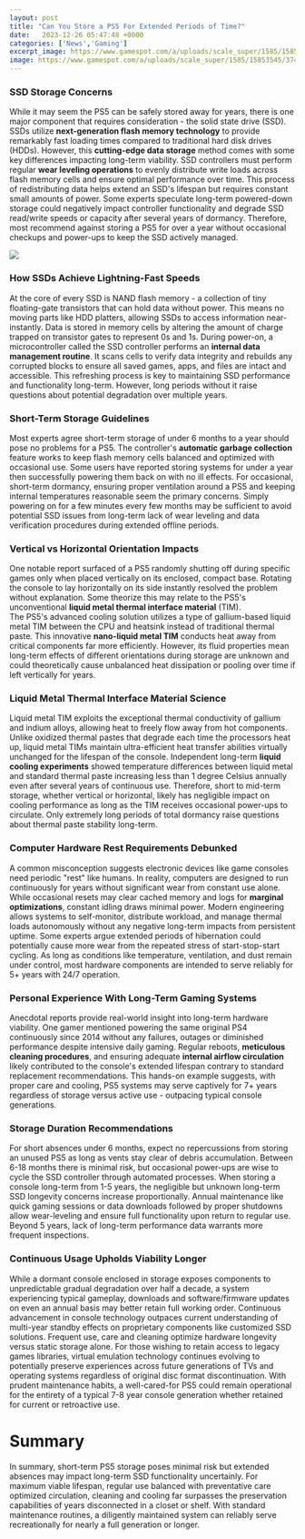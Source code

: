 ```yaml
---
layout: post
title: "Can You Store a PS5 For Extended Periods of Time?"
date:   2023-12-26 05:47:48 +0000
categories: ['News','Gaming']
excerpt_image: https://www.gamespot.com/a/uploads/scale_super/1585/15853545/3744520-screenshot2020-10-08at19.45.12(2).png
image: https://www.gamespot.com/a/uploads/scale_super/1585/15853545/3744520-screenshot2020-10-08at19.45.12(2).png
---
```


### **SSD Storage Concerns**
While it may seem the PS5 can be safely stored away for years, there is one major component that requires consideration - the solid state drive (SSD). SSDs utilize **next-generation flash memory technology** to provide remarkably fast loading times compared to traditional hard disk drives (HDDs). However, this **cutting-edge data storage** method comes with some key differences impacting long-term viability. 
SSD controllers must perform regular **wear leveling operations** to evenly distribute write loads across flash memory cells and ensure optimal performance over time. This process of redistributing data helps extend an SSD's lifespan but requires constant small amounts of power. Some experts speculate long-term powered-down storage could negatively impact controller functionality and degrade SSD read/write speeds or capacity after several years of dormancy. Therefore, most recommend against storing a PS5 for over a year without occasional checkups and power-ups to keep the SSD actively managed.

![](https://i.ytimg.com/vi/J3ixcUkhzv0/maxresdefault.jpg)
### **How SSDs Achieve Lightning-Fast Speeds**  
At the core of every SSD is NAND flash memory - a collection of tiny floating-gate transistors that can hold data without power. This means no moving parts like HDD platters, allowing SSDs to access information near-instantly. Data is stored in memory cells by altering the amount of charge trapped on transistor gates to represent 0s and 1s.
During power-on, a microcontroller called the SSD controller performs an **internal data management routine**. It scans cells to verify data integrity and rebuilds any corrupted blocks to ensure all saved games, apps, and files are intact and accessible. This refreshing process is key to maintaining SSD performance and functionality long-term. However, long periods without it raise questions about potential degradation over multiple years.
### **Short-Term Storage Guidelines**
Most experts agree short-term storage of under 6 months to a year should pose no problems for a PS5. The controller's **automatic garbage collection** feature works to keep flash memory cells balanced and optimized with occasional use. Some users have reported storing systems for under a year then successfully powering them back on with no ill effects.
For occasional, short-term dormancy, ensuring proper ventilation around a PS5 and keeping internal temperatures reasonable seem the primary concerns. Simply powering on for a few minutes every few months may be sufficient to avoid potential SSD issues from long-term lack of wear leveling and data verification procedures during extended offline periods.
### **Vertical vs Horizontal Orientation Impacts**  
One notable report surfaced of a PS5 randomly shutting off during specific games only when placed vertically on its enclosed, compact base. Rotating the console to lay horizontally on its side instantly resolved the problem without explanation. Some theorize this may relate to the PS5's unconventional **liquid metal thermal interface material** (TIM).  
The PS5's advanced cooling solution utilizes a type of gallium-based liquid metal TIM between the CPU and heatsink instead of traditional thermal paste. This innovative **nano-liquid metal TIM** conducts heat away from critical components far more efficiently. However, its fluid properties mean long-term effects of different orientations during storage are unknown and could theoretically cause unbalanced heat dissipation or pooling over time if left vertically for years.
### **Liquid Metal Thermal Interface Material Science**
Liquid metal TIM exploits the exceptional thermal conductivity of gallium and indium alloys, allowing heat to freely flow away from hot components. Unlike oxidized thermal pastes that degrade each time the processors heat up, liquid metal TIMs maintain ultra-efficient heat transfer abilities virtually unchanged for the lifespan of the console. 
Independent long-term **liquid cooling experiments** showed temperature differences between liquid metal and standard thermal paste increasing less than 1 degree Celsius annually even after several years of continuous use. Therefore, short to mid-term storage, whether vertical or horizontal, likely has negligible impact on cooling performance as long as the TIM receives occasional power-ups to circulate. Only extremely long periods of total dormancy raise questions about thermal paste stability long-term.
### **Computer Hardware Rest Requirements Debunked**  
A common misconception suggests electronic devices like game consoles need periodic "rest" like humans. In reality, computers are designed to run continuously for years without significant wear from constant use alone. While occasional resets may clear cached memory and logs for **marginal optimizations**, constant idling draws minimal power.
Modern engineering allows systems to self-monitor, distribute workload, and manage thermal loads autonomously without any negative long-term impacts from persistent uptime. Some experts argue extended periods of hibernation could potentially cause more wear from the repeated stress of start-stop-start cycling. As long as conditions like temperature, ventilation, and dust remain under control, most hardware components are intended to serve reliably for 5+ years with 24/7 operation.
### **Personal Experience With Long-Term Gaming Systems**  
Anecdotal reports provide real-world insight into long-term hardware viability. One gamer mentioned powering the same original PS4 continuously since 2014 without any failures, outages or diminished performance despite intensive daily gaming. 
Regular reboots, **meticulous cleaning procedures**, and ensuring adequate **internal airflow circulation** likely contributed to the console's extended lifespan contrary to standard replacement recommendations. This hands-on example suggests, with proper care and cooling, PS5 systems may serve captively for 7+ years regardless of storage versus active use - outpacing typical console generations.
### **Storage Duration Recommendations**  
For short absences under 6 months, expect no repercussions from storing an unused PS5 as long as vents stay clear of debris accumulation. Between 6-18 months there is minimal risk, but occasional power-ups are wise to cycle the SSD controller through automated processes.
When storing a console long-term from 1-5 years, the negligible but unknown long-term SSD longevity concerns increase proportionally. Annual maintenance like quick gaming sessions or data downloads followed by proper shutdowns allow wear-leveling and ensure full functionality upon return to regular use. Beyond 5 years, lack of long-term performance data warrants more frequent inspections.
### **Continuous Usage Upholds Viability Longer**
While a dormant console enclosed in storage exposes components to unpredictable gradual degradation over half a decade, a system experiencing typical gameplay, downloads and software/firmware updates on even an annual basis may better retain full working order. Continuous advancement in console technology outpaces current understanding of multi-year standby effects on proprietary components like customized SSD solutions. Frequent use, care and cleaning optimize hardware longevity versus static storage alone. 
For those wishing to retain access to legacy games libraries, virtual emulation technology continues evolving to potentially preserve experiences across future generations of TVs and operating systems regardless of original disc format discontinuation. With prudent maintenance habits, a well-cared-for PS5 could remain operational for the entirety of a typical 7-8 year console generation whether retained for current or retroactive use.
# Summary
In summary, short-term PS5 storage poses minimal risk but extended absences may impact long-term SSD functionality uncertainly. For maximum viable lifespan, regular use balanced with preventative care optimized circulation, cleaning and cooling far surpasses the preservation capabilities of years disconnected in a closet or shelf. With standard maintenance routines, a diligently maintained system can reliably serve recreationally for nearly a full generation or longer.